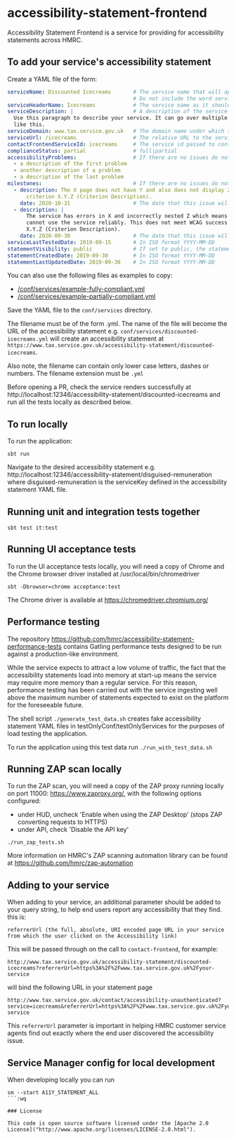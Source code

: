 # accessibility-statement-frontend

Accessibility Statement Frontend is a service for providing for accessibility statements across HMRC.

## To add your service's accessibility statement

Create a YAML file of the form:

```yaml
serviceName: Discounted Icecreams       # The service name that will appear in the title of the accessibility statement.
                                        # Do not include the word service at the end, as this will be added by the templates
serviceHeaderName: Icecreams            # The service name as it should appear in the grey Gov.UK header bar
serviceDescription: |                   # A description of the service
  Use this paragraph to describe your service. It can go over multiple lines
  like this.
serviceDomain: www.tax.service.gov.uk   # The domain name under which this service exists (exclude the https:// and the path)
serviceUrl: /icecreams                  # The relative URL to the service (omitting www.tax.service.gov.uk)
contactFrontendServiceId: icecreams     # The service id passed to contact-frontend and hmrc-deskpro
complianceStatus: partial               # full|partial
accessibilityProblems:                  # If there are no issues do not include this section
  - a description of the first problem
  - another description of a problem
  - a description of the last problem
milestones:                             # If there are no issues do not include this section
  - description: The X page does not have Y and also does not display Z. This doesn't meet WCAG success
      criterion X.Y.Z (Criterion Description).
    date: 2020-10-31                    # The date that this issue will be fixed by in ISO format YYYY-MM-DD
  - description: |
      The service has errors in X and incorrectly nested Z which means assistive technologies
      cannot use the service reliably. This does not meet WCAG success criterion
      X.Y.Z (Criterion Description).
    date: 2020-09-30                    # The date that this issue will be fixed by
serviceLastTestedDate: 2019-09-15       # In ISO format YYYY-MM-DD
statementVisibility: public             # If set to public, the statement will be visible in production
statementCreatedDate: 2019-09-30        # In ISO format YYYY-MM-DD
statementLastUpdatedDate: 2019-09-30    # In ISO format YYYY-MM-DD
```

You can also use the following files as examples to copy:
- [/conf/services/example-fully-compliant.yml](https://github.com/hmrc/accessibility-statement-frontend/blob/master/conf/services/example-fully-compliant.yml)
- [/conf/services/example-partially-compliant.yml](https://github.com/hmrc/accessibility-statement-frontend/blob/master/conf/services/example-partially-compliant.yml)

Save the YAML file to the `conf/services` directory.

The filename must be of the form <my-service>.yml. The name of the file will become the URL of the accessibility statement 
e.g. `conf/services/discounted-icecreams.yml` will create an accessibility statement at 
`https://www.tax.service.gov.uk/accessibility-statement/discounted-icecreams`.

Also note, the filename can contain only lower case letters, dashes or numbers. The filename extension must be `.yml`

Before opening a PR, check the service renders successfully at http://localhost:12346/accessibility-statement/discounted-icecreams
and run all the tests locally as described below.

## To run locally

To run the application:
```
sbt run
```

Navigate to the desired accessibility statement e.g. http://localhost:12346/accessibility-statement/disguised-remuneration
where disguised-remuneration is the serviceKey defined in the accessibility statement YAML file.

## Running unit and integration tests together

```
sbt test it:test
```

## Running UI acceptance tests

To run the UI acceptance tests locally, you will need a copy of Chrome
and the Chrome browser driver installed at /usr/local/bin/chromedriver
```
sbt -Dbrowser=chrome acceptance:test
```

The Chrome driver is available at https://chromedriver.chromium.org/

## Performance testing

The repository https://github.com/hmrc/accessibility-statement-performance-tests contains 
Gatling performance tests designed to be run against a production-like environment.

While the service expects to attract a low volume of traffic, the fact that the
accessibility statements load into memory at start-up means the service may require
more memory than a regular service. For this reason, performance testing has
been carried out with the service ingesting well above the maximum number of statements
expected to exist on the platform for the foreseeable future.

The shell script `./generate_test_data.sh` creates fake accessibility statement
YAML files in testOnlyConf/testOnlyServices for the purposes of load testing the application.

To run the application using this test data run `./run_with_test_data.sh`

## Running ZAP scan locally

To run the ZAP scan, you will need a copy of the ZAP proxy running locally on port 11000: https://www.zaproxy.org/, with the 
following options configured:

* under HUD, uncheck 'Enable when using the ZAP Desktop' (stops ZAP converting requests to HTTPS)
* under API, check 'Disable the API key'

```
./run_zap_tests.sh
```

More information on HMRC's ZAP scanning automation library can be found at https://github.com/hmrc/zap-automation

## Adding to your service
When adding to your service, an additional parameter should be added to your query string, 
to help end users report any accessibility that they find. this is:
```
referrerUrl (the full, absolute, URI encoded page URL in your service from which the user clicked on the Accessibility link)
```
This will be passed through on the call to `contact-frontend`, for example:
```
http://www.tax.service.gov.uk/accessibility-statement/discounted-icecreams?referrerUrl=https%3A%2F%2Fwww.tax.service.gov.uk%2Fyour-service
```
will bind the following URL in your statement page
```
http://www.tax.service.gov.uk/contact/accessibility-unauthenticated?service=icecreams&referrerUrl=https%3A%2F%2Fwww.tax.service.gov.uk%2Fyour-service
```
This `referrerUrl` parameter is important in helping HMRC customer service agents find out exactly where the 
end user discovered the accessibility issue.

## Service Manager config for local development

When developing locally you can run

```
sm --start A11Y_STATEMENT_ALL
```:wq

### License

This code is open source software licensed under the [Apache 2.0 License]("http://www.apache.org/licenses/LICENSE-2.0.html").
 